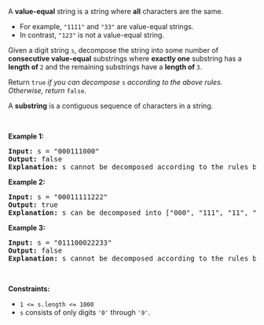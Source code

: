 <div><p>A <strong>value-equal</strong> string is a string where <strong>all</strong> characters are the same.</p>

<ul>
	<li>For example, <code>"1111"</code> and <code>"33"</code> are value-equal strings.</li>
	<li>In contrast, <code>"123"</code> is not a value-equal string.</li>
</ul>

<p>Given a digit string <code>s</code>, decompose the string into some number of <strong>consecutive value-equal</strong> substrings where <strong>exactly one</strong> substring has a <strong>length of </strong><code>2</code> and the remaining substrings have a <strong>length of </strong><code>3</code>.</p>

<p>Return <code>true</code><em> if you can decompose </em><code>s</code><em> according to the above rules. Otherwise, return </em><code>false</code>.</p>

<p>A <strong>substring</strong> is a contiguous sequence of characters in a string.</p>

<p>&nbsp;</p>
<p><strong>Example 1:</strong></p>

<pre><strong>Input:</strong> s = "000111000"
<strong>Output:</strong> false
<strong>Explanation: </strong>s cannot be decomposed according to the rules because ["000", "111", "000"] does not have a substring of length 2.
</pre>

<p><strong>Example 2:</strong></p>

<pre><strong>Input:</strong> s = "00011111222"
<strong>Output:</strong> true
<strong>Explanation: </strong>s can be decomposed into ["000", "111", "11", "222"].
</pre>

<p><strong>Example 3:</strong></p>

<pre><strong>Input:</strong> s = "011100022233"
<strong>Output:</strong> false
<strong>Explanation: </strong>s cannot be decomposed according to the rules because of the first '0'.
</pre>

<p>&nbsp;</p>
<p><strong>Constraints:</strong></p>

<ul>
	<li><code>1 &lt;= s.length &lt;= 1000</code></li>
	<li><code>s</code> consists of only digits <code>'0'</code> through <code>'9'</code>.</li>
</ul>
</div>